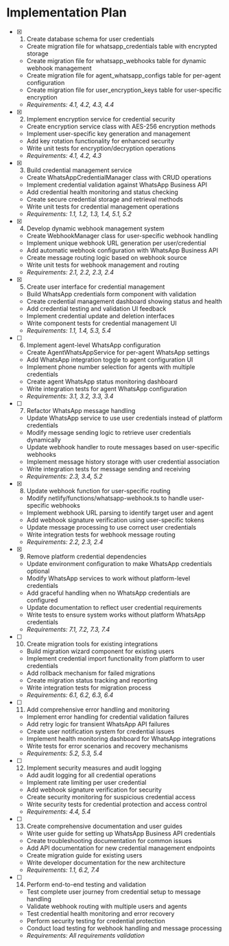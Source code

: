 # Implementation Plan

- [x] 1. Create database schema for user credentials
  - Create migration file for whatsapp_credentials table with encrypted storage
  - Create migration file for whatsapp_webhooks table for dynamic webhook management
  - Create migration file for agent_whatsapp_configs table for per-agent configuration
  - Create migration file for user_encryption_keys table for user-specific encryption
  - _Requirements: 4.1, 4.2, 4.3, 4.4_

- [x] 2. Implement encryption service for credential security
  - Create encryption service class with AES-256 encryption methods
  - Implement user-specific key generation and management
  - Add key rotation functionality for enhanced security
  - Write unit tests for encryption/decryption operations
  - _Requirements: 4.1, 4.2, 4.3_

- [x] 3. Build credential management service
  - Create WhatsAppCredentialManager class with CRUD operations
  - Implement credential validation against WhatsApp Business API
  - Add credential health monitoring and status checking
  - Create secure credential storage and retrieval methods
  - Write unit tests for credential management operations
  - _Requirements: 1.1, 1.2, 1.3, 1.4, 5.1, 5.2_

- [x] 4. Develop dynamic webhook management system
  - Create WebhookManager class for user-specific webhook handling
  - Implement unique webhook URL generation per user/credential
  - Add automatic webhook configuration with WhatsApp Business API
  - Create message routing logic based on webhook source
  - Write unit tests for webhook management and routing
  - _Requirements: 2.1, 2.2, 2.3, 2.4_

- [x] 5. Create user interface for credential management
  - Build WhatsApp credentials form component with validation
  - Create credential management dashboard showing status and health
  - Add credential testing and validation UI feedback
  - Implement credential update and deletion interfaces
  - Write component tests for credential management UI
  - _Requirements: 1.1, 1.4, 5.3, 5.4_

- [ ] 6. Implement agent-level WhatsApp configuration
  - Create AgentWhatsAppService for per-agent WhatsApp settings
  - Add WhatsApp integration toggle to agent configuration UI
  - Implement phone number selection for agents with multiple credentials
  - Create agent WhatsApp status monitoring dashboard
  - Write integration tests for agent WhatsApp configuration
  - _Requirements: 3.1, 3.2, 3.3, 3.4_

- [ ] 7. Refactor WhatsApp message handling
  - Update WhatsApp service to use user credentials instead of platform credentials
  - Modify message sending logic to retrieve user credentials dynamically
  - Update webhook handler to route messages based on user-specific webhooks
  - Implement message history storage with user credential association
  - Write integration tests for message sending and receiving
  - _Requirements: 2.3, 3.4, 5.2_

- [x] 8. Update webhook function for user-specific routing
  - Modify netlify/functions/whatsapp-webhook.ts to handle user-specific webhooks
  - Implement webhook URL parsing to identify target user and agent
  - Add webhook signature verification using user-specific tokens
  - Update message processing to use correct user credentials
  - Write integration tests for webhook message routing
  - _Requirements: 2.2, 2.3, 2.4_

- [x] 9. Remove platform credential dependencies
  - Update environment configuration to make WhatsApp credentials optional
  - Modify WhatsApp services to work without platform-level credentials
  - Add graceful handling when no WhatsApp credentials are configured
  - Update documentation to reflect user credential requirements
  - Write tests to ensure system works without platform WhatsApp credentials
  - _Requirements: 7.1, 7.2, 7.3, 7.4_

- [ ] 10. Create migration tools for existing integrations
  - Build migration wizard component for existing users
  - Implement credential import functionality from platform to user credentials
  - Add rollback mechanism for failed migrations
  - Create migration status tracking and reporting
  - Write integration tests for migration process
  - _Requirements: 6.1, 6.2, 6.3, 6.4_

- [ ] 11. Add comprehensive error handling and monitoring
  - Implement error handling for credential validation failures
  - Add retry logic for transient WhatsApp API failures
  - Create user notification system for credential issues
  - Implement health monitoring dashboard for WhatsApp integrations
  - Write tests for error scenarios and recovery mechanisms
  - _Requirements: 5.2, 5.3, 5.4_

- [ ] 12. Implement security measures and audit logging
  - Add audit logging for all credential operations
  - Implement rate limiting per user credential
  - Add webhook signature verification for security
  - Create security monitoring for suspicious credential access
  - Write security tests for credential protection and access control
  - _Requirements: 4.4, 5.4_

- [ ] 13. Create comprehensive documentation and user guides
  - Write user guide for setting up WhatsApp Business API credentials
  - Create troubleshooting documentation for common issues
  - Add API documentation for new credential management endpoints
  - Create migration guide for existing users
  - Write developer documentation for the new architecture
  - _Requirements: 1.1, 6.2, 7.4_

- [ ] 14. Perform end-to-end testing and validation
  - Test complete user journey from credential setup to message handling
  - Validate webhook routing with multiple users and agents
  - Test credential health monitoring and error recovery
  - Perform security testing for credential protection
  - Conduct load testing for webhook handling and message processing
  - _Requirements: All requirements validation_